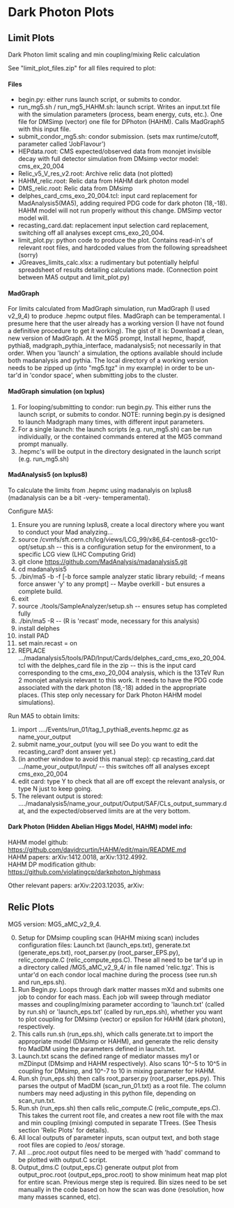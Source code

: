 # Dark Photon Plots

## Limit Plots
Dark Photon limit scaling and min coupling/mixing Relic calculation

See "limit_plot_files.zip" for all files required to plot:

#### Files
- begin.py: either runs launch script, or submits to condor.
- run_mg5.sh / run_mg5_HAHM.sh: launch script. Writes an input.txt file with the simulation parameters (process, beam energy, cuts, etc.). One file for DMSimp (vector) one file for DPhoton (HAHM). Calls MadGraph5 with this input file.
- submit_condor_mg5.sh: condor submission. (sets max runtime/cutoff, parameter called 'JobFlavour')
- HEPdata.root: CMS expected/observed data from monojet invisible decay with full detector simulation from DMsimp vector model: cms_ex_20_004
- Relic_v5_V_res_v2.root: Archive relic data (not plotted)
- HAHM_relic.root: Relic data from HAHM dark photon model
- DMS_relic.root: Relic data from DMsimp
- delphes_card_cms_exo_20_004.tcl: input card replacement for MadAnalysis5(MA5), adding required PDG code for dark photon (18,-18). HAHM model will not run properly without this change. DMSimp vector model will.
- recasting_card.dat: replacement input selection card replacement, switching off all analyses except cms_exo_20_004.
- limit_plot.py: python code to produce the plot. Contains read-in's of relevant root files, and hardcoded values from the following spreadsheet (sorry)
- JGreaves_limits_calc.xlsx: a rudimentary but potentially helpful spreadsheet of results detailing calculations made. (Connection point between MA5 output and limit_plot.py)

#### MadGraph
For limits calculated from MadGraph simulation, run MadGraph (I used v2_9_4) to produce .hepmc output files. 
MadGraph can be temperamental. I presume here that the user already has a working version (I have not found a definitive procedure to get it working). The gist of it is: Download a clean, new version of MadGraph. At the MG5 prompt, Install hepmc, lhapdf, pythia8, madgraph_pythia_interface, madanalysis5; not necessarily in that order. When you 'launch' a simulation, the options available should include both madanalysis and pythia.
The local directory of a working version needs to be zipped up (into "mg5.tgz" in my example) in order to be un-tar'd in 'condor space', when submitting jobs to the cluster.

#### MadGraph simulation (on lxplus)
1. For looping/submitting to condor: run begin.py. This either runs the launch script, or submits to condor. NOTE: running begin.py is designed to launch Madgraph many times, with different input parameters. 
2. For a single launch: the launch scripts (e.g. run_mg5.sh) can be run individually, or the contained commands entered at the MG5 command prompt manually.
3. .hepmc's will be output in the directory designated in the launch script (e.g. run_mg5.sh)
#### MadAnalysis5 (on lxplus8)
To calculate the limits from .hepmc using madanalyis on lxplus8 (madanalysis can be a bit -very- temperamental). 

Configure MA5:
1. Ensure you are running lxplus8, create a local directory where you want to conduct your Mad analyzing...
2. source /cvmfs/sft.cern.ch/lcg/views/LCG_99/x86_64-centos8-gcc10-opt/setup.sh   -- this is a configuration setup for the environment, to a specific LCG view (LHC Computing Grid)
3. git clone https://github.com/MadAnalysis/madanalysis5.git
4. cd madanalysis5
5. ./bin/ma5 -b -f [-b force sample analyzer static library rebuild; -f means force answer 'y' to any prompt]  -- Maybe overkill - but ensures a complete build.
6. exit
7. source ./tools/SampleAnalyzer/setup.sh   -- ensures setup has completed fully
8. ./bin/ma5 -R   --    (R is 'recast' mode, necessary for this analysis)
9. install delphes
10. install PAD
11. set main.recast = on
12. REPLACE .../madanalysis5/tools/PAD/Input/Cards/delphes_card_cms_exo_20_004.tcl with the delphes_card file in the zip  --  this is the input card corresponding to the cms_exo_20_004 analysis, which is the 13TeV Run 2 monojet analysis relevant to this work. It needs to have the PDG code associated with the dark photon (18,-18) added in the appropriate places. (This step only necessary for Dark Photon HAHM model simulations). 


Run MA5 to obtain limits:
1. import ..../Events/run_01/tag_1_pythia8_events.hepmc.gz  as  name_your_output
2. submit name_your_output   (you will see Do you want to edit the recasting_card? dont answer yet.)
3. (in another window to avoid this manual step):  cp recasting_card.dat .../name_your_output/Input/       -- this switches off all analyses except cms_exo_20_004
4. edit card: type Y to check that all are off except the relevant analysis, or type N just to keep going.
5. The relevant output is stored: ..../madanalysis5/name_your_output/Output/SAF/CLs_output_summary.dat, and the expected/observed limits are at the very bottom.


#### Dark Photon (Hidden Abelian Higgs Model, HAHM) model info:
HAHM model github: https://github.com/davidrcurtin/HAHM/edit/main/README.md  
HAHM papers: arXiv:1412.0018, arXiv:1312.4992.   
HAHM DP modification github: https://github.com/violatingcp/darkphoton_highmass  

Other relevant papers: arXiv:2203.12035, arXiv:

 
## Relic Plots

MG5 version: MG5_aMC_v2_9_4.

0. Setup for DMsimp coupling scan (HAHM mixing scan) includes configuration files: Launch.txt (launch_eps.txt), generate.txt (generate_eps.txt), root_parser.py (root_parser_EPS.py), relic_compute.C (relic_compute_eps.C). These all need to be tar'd up in a directory called /MG5_aMC_v2_9_4/ in file named 'relic.tgz'. This is untar'd on each condor local machine during the process (see run.sh and run_eps.sh). 
1. Run Begin.py. Loops through dark matter masses mXd and submits one job to condor for each mass. Each job will sweep through mediator masses and coupling/mixing parameter according to 'launch.txt' (called by run.sh) or 'launch_eps.txt' (called by run_eps.sh), whether you want to plot coupling for DMsimp (vector) or epsilon for HAHM (dark photon), respectively.
2. This calls run.sh (run_eps.sh), which calls generate.txt to import the appropriate model (DMsimp or HAHM), and generate the relic density fro MadDM using the parameters defined in launch.txt. 
3. Launch.txt scans the defined range of mediator masses my1 or mZDinput (DMsimp and HAHM respectively). Also scans 10^-5 to 10^5 in coupling for DMsimp, and 10^-7 to 10 in mixing parameter for HAHM.
4. Run.sh (run_eps.sh) then calls root_parser.py (root_parser_eps.py). This parses the output of MadDM (scan_run_01.txt) as a root file. The column numbers may need adjusting in this python file, depending on scan_run.txt.
5. Run.sh (run_eps.sh) then calls relic_compute.C (relic_compute_eps.C). This takes the current root file, and creates a new root file with the max and min coupling (mixing) computed in separate TTrees. (See Thesis section 'Relic Plots' for details).
6. All local outputs of parameter inputs, scan output text, and both stage root files are copied to /eos/ storage.
7. All ...proc.root output files need to be merged with 'hadd' command to be plotted with output.C script.
8. Output_dms.C (output_eps.C) generate output plot from output_proc.root (output_eps_proc.root) to show minimum heat map plot for entire scan. Previous merge step is required. Bin sizes need to be set manually in the code based on how the scan was done (resolution, how many masses scanned, etc).


